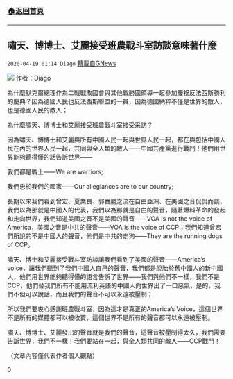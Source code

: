 ###  [:house:返回首頁](https://github.com/ourhimalayas/txt)
---

## 嘯天、博博士、艾麗接受班農戰斗室訪談意味著什麼
`2020-04-19 01:14 Diago` [轉載自GNews](https://gnews.org/zh-hant/177957/)

![](https://s3.amazonaws.com/gnews-media-offload/wp-content/uploads/2020/04/19011148/WhatsApp-Image-2020-04-19-at-1.06.20-PM.jpeg)
作者：Diago

為什麼默克爾總理作為二戰戰敗國會與其他戰勝國領導一起參加慶祝反法西斯勝利的慶典？因為德國人民也反法西斯聯盟的一員，因為德國納粹不僅是世界的敵人，也是德國人民的敵人；

為什麼嘯天、博博士和艾麗接受班農戰斗室接受采訪？

因為嘯天、博博士和艾麗與所有中國人民一起與世界人民一起，都在與包括中國人民在內的世界人民一起，共同與全人類的敵人——中國共產黨進行戰鬥！他們用世界能夠聽得懂的話告訴世界——

我們都是戰士——We are warriors;

我們忠於我們的國家——Our allegiances are to our country;

長期以來我們看到曾宏、夏業良、郭寶勝之流在自由亞洲、在美國之音侃侃而談，我們以為那就是中國人的代表，我們以為那就是自由的聲音，隨著爆料革命的發起和走向世界，我們知道美國之音不是美國的聲音——VOA is not the voice of America，美國之音是中共的聲音——VOA is the voice of CCP；我們知道曾宏們所說的不是中國人的聲音，他們是中共的走狗——They are the running dogs of CCP。

嘯天、博士和艾麗接受戰斗室訪談讓我們看到了美國的聲音——America’s voice，讓我們聽到了我們中國人自己的聲音，我們都是脫胎於舊中國人的新中國人，他們用世界能夠聽得懂的語言告訴了世界——我們與他們不一樣，我們不是CCP，他們替我們所有不能用流利英語的中國人向世界出了一口惡氣，是的，我們不但可以說話，而且我們的聲音不可以永遠被壓制；

所以我們要衷心感謝班農戰斗室，因為這才是真正的America’s Voice，這個世界不是所有的媒體都可以被收買，這個世界不是所有的聲音都可以永遠被壓制。

嘯天、博博士、艾麗發出的聲音就是我們的聲音，這聲音被壓制得太久，我們需要告訴世界，我們不一樣！我們要站在一起，與全人類共同的敵人——CCP戰鬥！

（文章內容僅代表作者個人觀點）

0
